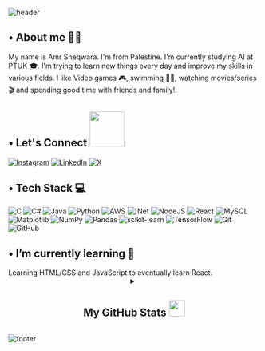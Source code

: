 ![header](https://capsule-render.vercel.app/api?type=waving&color=gradient&height=280&section=header&text=Hi%20there%20%F0%9F%91%8B&fontSize=90)

<h2>• About me 🙋‍♂️</h2> 
My name is Amr Sheqwara.
I'm from Palestine. I'm currently studying AI at PTUK 🎓.
I'm trying to learn new things every day and improve my skills in various fields. 
I like Video games 🎮, swimming 🏊‍♂️, watching movies/series 🎬 and spending good time with friends and family!.



<h2>• Let's Connect <img src='https://raw.githubusercontent.com/ShahriarShafin/ShahriarShafin/main/Assets/handshake.gif' width="70"></h2> 

[![Instagram](https://img.shields.io/badge/Instagram-%23E4405F.svg?logo=Instagram&logoColor=white)](https://instagram.com/amr_sheqwara_) 
[![LinkedIn](https://img.shields.io/badge/LinkedIn-%230077B5.svg?logo=linkedin&logoColor=white)](https://linkedin.com/in/amr-sheqwara-636600326/) 
[![X](https://img.shields.io/badge/-black.svg?logo=X&logoColor=white)](https://x.com/amr_sheqwara_) 


<h2>• Tech Stack 💻</h2>

![C](https://img.shields.io/badge/-%2300599C.svg?style=flat&logo=c&logoColor=white)
![C#](https://img.shields.io/badge/c%23-%23239120.svg?style=flat&logo=csharp&logoColor=white)
![Java](https://img.shields.io/badge/java-%23ED8B00.svg?style=flat&logo=openjdk&logoColor=white) 
![Python](https://img.shields.io/badge/python-3670A0?style=flat&logo=python&logoColor=ffdd54) 
![AWS](https://img.shields.io/badge/AWS-%23FF9900.svg?style=flat&logo=amazon-aws&logoColor=white) 
![.Net](https://img.shields.io/badge/.NET-5C2D91?style=flat&logoColor=white) 
![NodeJS](https://img.shields.io/badge/node.js-6DA55F?style=flat&logo=node.js&logoColor=white)
![React](https://img.shields.io/badge/react-%2320232a.svg?style=flat&logo=react&logoColor=%2361DAFB)
![MySQL](https://img.shields.io/badge/mysql-4479A1.svg?style=flat&logo=mysql&logoColor=white)
![Matplotlib](https://img.shields.io/badge/Matplotlib-%23ffffff.svg?style=flat&logo=Matplotlib&logoColor=black)
![NumPy](https://img.shields.io/badge/numpy-%23013243.svg?style=flat&logo=numpy&logoColor=white)
![Pandas](https://img.shields.io/badge/pandas-%23150458.svg?style=flat&logo=pandas&logoColor=white) 
![scikit-learn](https://img.shields.io/badge/scikit--learn-%23F7931E.svg?style=flat&logo=scikit-learn&logoColor=white) 
![TensorFlow](https://img.shields.io/badge/TensorFlow-%23FF6F00.svg?style=flat&logo=TensorFlow&logoColor=white) 
![Git](https://img.shields.io/badge/git-%23F05033.svg?style=flat&logo=git&logoColor=white) 
![GitHub](https://img.shields.io/badge/github-%23121011.svg?style=flat&logo=github&logoColor=white)



<h2>• I’m currently learning 🌱</h2>
Learning HTML/CSS and JavaScript to eventually learn React.  

 <details align="center">
<summary><h2>My GitHub Stats <img src='https://media.giphy.com/media/v1.Y2lkPTc5MGI3NjExbDA4NHBhN2lwbjdsbW12bDF5NHhoMTI2aXlwdGl2emk5dXJqMTZ0eCZlcD12MV9zdGlja2Vyc19zZWFyY2gmY3Q9cw/KZ5vbaMeeX67dQn5qU/giphy.gif' width='32'></h2>
</summary>
  
<table>
<p align = "center">
  <img src = "https://github-readme-stats.vercel.app/api?username=Amr-Sheqwara&count_private=true&theme=dark&hide_border=true" alt = "Amr's Contribution" width = 400 >
  <img src = "https://github-readme-streak-stats.herokuapp.com?user=Amr-Sheqwara&theme=dark&hide_border=true" alt = "Amr's Rating" width = 440 >
  <img src = "https://github-readme-stats.vercel.app/api/top-langs/?username=Amr-Sheqwara&theme=dark&hide_border=true&include_all_commits=true&count_private=true&layout=compact" alt =     "Amr's Rating" width = 400 >
  <img src = "https://github-profile-summary-cards.vercel.app/api/cards/profile-details?username=Amr-Sheqwara&theme=dark" alt = "Eyab0's profile Summary" width = 750 >
</p>
</table>
</details>


![footer](https://capsule-render.vercel.app/api?type=waving&color=gradient&height=150&section=footer)
